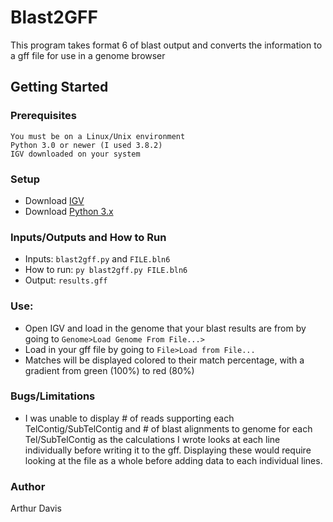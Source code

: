 # Blast2GFF
This program takes format 6 of blast output and converts the information to a gff file for use in a genome browser
## Getting Started

### Prerequisites
```
You must be on a Linux/Unix environment
Python 3.0 or newer (I used 3.8.2)
IGV downloaded on your system
```
### Setup
- Download [IGV](https://software.broadinstitute.org/software/igv/download)
- Download [Python 3.x](https://www.python.org/downloads/)

### Inputs/Outputs and How to Run
- Inputs: `blast2gff.py` and `FILE.bln6`
- How to run: `py blast2gff.py FILE.bln6`
- Output: `results.gff`

### Use: 
  - Open IGV and load in the genome that your blast results are from by going to `Genome>Load Genome From File...>`
  - Load in your gff file by going to `File>Load from File...`
  - Matches will be displayed colored to their match percentage, with a gradient from green (100%) to red (80%)

### Bugs/Limitations
  - I was unable to display # of reads supporting each TelContig/SubTelContig and # of blast alignments to genome for each Tel/SubTelContig as the calculations I wrote looks at each line individually before writing it to the gff. Displaying these would require looking at the file as a whole before adding data to each individual lines.
  
### Author
Arthur Davis
